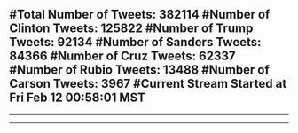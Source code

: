 #Total Number of Tweets: 382114 
#Number of Clinton Tweets: 125822
#Number of Trump Tweets: 92134
#Number of Sanders Tweets: 84366
#Number of Cruz Tweets: 62337
#Number of Rubio Tweets: 13488
#Number of Carson Tweets: 3967
#Current Stream Started at Fri Feb 12 00:58:01 MST
---
---
---
